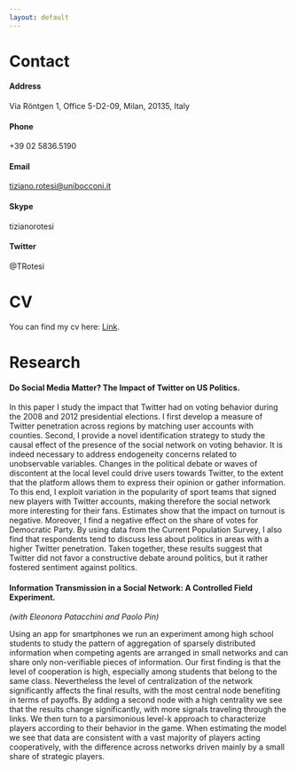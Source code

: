 ```yaml
---
layout: default
---
```


# Contact 

#### Address
Via Röntgen 1, Office 5-D2-09, Milan, 20135, Italy
#### Phone
+39 02 5836.5190
#### Email
tiziano.rotesi@unibocconi.it
#### Skype
tizianorotesi
#### Twitter
@TRotesi

# CV

You can find my cv here: [Link](https://www.dropbox.com/s/2v5ksv6b62wvku6/CV_TizianoRotesi.pdf?dl=0).

# Research

#### Do Social Media Matter? The Impact of Twitter on US Politics.


In this paper I study the impact that Twitter had on voting behavior during the 2008 and 2012 presidential elections. I first develop a measure of Twitter penetration across regions by matching user accounts with counties. Second, I provide a novel identification strategy to study the causal effect of the presence of the social network on voting behavior. It is indeed necessary to address endogeneity concerns related to unobservable variables. Changes in the political debate or waves of discontent at the local level could drive users towards Twitter, to the extent that the platform allows them to express their opinion or gather information. To this end, I exploit variation in the popularity of sport teams that signed new players with Twitter accounts, making therefore the social network more interesting for their fans. Estimates show that the impact on turnout is negative. Moreover, I find a negative effect on the share of votes for Democratic Party. By using data from the Current Population Survey, I also find that respondents tend to discuss less about politics in areas with a higher Twitter penetration. Taken together, these results suggest that Twitter did not favor a constructive debate around politics, but it rather fostered sentiment against politics.

#### Information Transmission in a Social Network: A Controlled Field Experiment. 
*(with Eleonora Patacchini and Paolo Pin)*

Using an app for smartphones we run an experiment among high school students to study the pattern of aggregation of sparsely distributed information when competing agents are arranged in small networks and can share only non-verifiable pieces of information. Our first finding is that the level of cooperation is high, especially among students that belong to the same class. Nevertheless the level of centralization of the network significantly affects the final results, with the most central node benefiting in terms of payoffs. By adding a second node with a high centrality we see that the results change significantly, with more signals traveling through the links. We then turn to a parsimonious level-k approach to characterize players according to their behavior in the game. When estimating the model we see that data are consistent with a vast majority of players acting cooperatively, with the difference across networks driven mainly by a small share of strategic players.